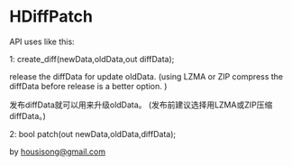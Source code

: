 HDiffPatch
================

API uses like this:

1: create_diff(newData,oldData,out diffData);

release the diffData for update oldData.
(using LZMA or ZIP compress the diffData before release is a better option. )

发布diffData就可以用来升级oldData。
(发布前建议选择用LZMA或ZIP压缩diffData。)

2: bool patch(out newData,oldData,diffData);


by housisong@gmail.com
